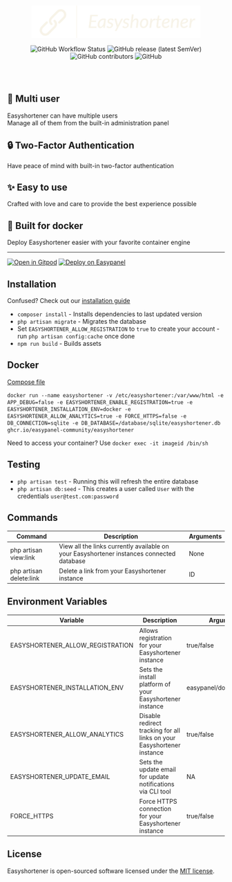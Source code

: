 <p align="center">
<img width="auto" height="75" src="public/easyshortenerlogo.png" alt="easyshortener logo">
</p>


<p align="center">
<img alt="GitHub Workflow Status" src="https://img.shields.io/github/actions/workflow/status/easypanel-community/easyshortener/packages.yml">
<img alt="GitHub release (latest SemVer)" src="https://img.shields.io/github/v/release/easypanel-community/easyshortener?label=version">
<img alt="GitHub contributors" src="https://img.shields.io/github/contributors/easypanel-community/easyshortener">
<img alt="GitHub" src="https://img.shields.io/github/license/easypanel-community/easyshortner">
</p>

<br/><br/>
## :busts_in_silhouette: Multi user
Easyshortener can have multiple users \
Manage all of them from the built-in administration panel

## :lock: Two-Factor Authentication
Have peace of mind with built-in two-factor authentication

## :sparkles: Easy to use
Crafted with love and care to provide the best experience possible

## :whale2: Built for docker
Deploy Easyshortener easier with your favorite container engine

---

<!-- easy deployment -->
<!--[![Deploy on Railway](https://railway.app/button.svg)](https://railway.app/template/EClQYM?referralCode=A0Qtm6)-->
[![Open in Gitpod](https://gitpod.io/button/open-in-gitpod.svg)](https://gitpod.io#snapshot/bef448f4-541b-41b5-a5a7-daa545f26171)
[![Deploy on Easypanel](https://easypanel.io/img/deploy-on-easypanel-40.svg)](https://easypanel.io/docs/templates/easyshortener)


## Installation 

Confused? Check out our [installation guide](https://github.com/Easypanel-Community/easyshortener/blob/main/INSTALL.md)
- `composer install` - Installs dependencies to last updated version
- `php artisan migrate` - Migrates the database
- Set `EASYSHORTENER_ALLOW_REGISTRATION` to `true` to create your account - run `php artisan config:cache` once done
- `npm run build` - Builds assets

## Docker
<!-- easypanel one click -->
<!--[![Deploy on Easypanel](https://easypanel.io/img/deploy-on-easypanel-40.svg)](https://easypanel.io/docs/templates/easyshortener)-->
<!-- docker compose -->
[Compose file](https://github.com/Easypanel-Community/easyshortener/blob/main/docker/docker-compose.yml)
```
docker run --name easyshortener -v /etc/easyshortener:/var/www/html -e APP_DEBUG=false -e EASYSHORTENER_ENABLE_REGISTRATION=true -e EASYSHORTENER_INSTALLATION_ENV=docker -e EASYSHORTENER_ALLOW_ANALYTICS=true -e FORCE_HTTPS=false -e DB_CONNECTION=sqlite -e DB_DATABASE=/database/sqlite/easyshortener.db ghcr.io/easypanel-community/easyshortener
```
Need to access your container? Use `docker exec -it imageid /bin/sh` 


## Testing

- `php artisan test` - Running this will refresh the entire database
- `php artisan db:seed` - This creates a user called `User` with the credentials `user@test.com:password`

## Commands

| Command                 | Description    | Arguments |
| ----------------------- | -------------- | --------- |
| php artisan view:link   | View all the links currently available on your Easyshortener instances connected database | None |
| php artisan delete:link | Delete a link from your Easyshortener instance  | ID |

 ## Environment Variables

| Variable                         | Description                                                            | Arguments                |
|----------------------------------|------------------------------------------------------------------------|--------------------------|
| EASYSHORTENER_ALLOW_REGISTRATION | Allows registration for your Easyshortener instance                    | true/false               |
| EASYSHORTENER_INSTALLATION_ENV   | Sets the install platform of your Easyshortener instance               | easypanel/docker/webhost |
| EASYSHORTENER_ALLOW_ANALYTICS    | Disable redirect tracking for all links on your Easyshortener instance | true/false               |
| EASYSHORTENER_UPDATE_EMAIL       | Sets the update email for update notifications via CLI tool            | NA                       |
| FORCE_HTTPS                      | Force HTTPS connection for your Easyshortener instance                 | true/false               |

## License

Easyshortener is open-sourced software licensed under the [MIT license](https://opensource.org/licenses/MIT).
